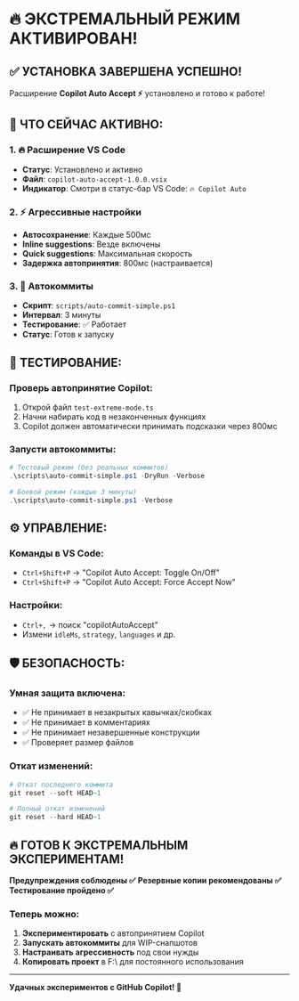 # 🔥 ЭКСТРЕМАЛЬНЫЙ РЕЖИМ АКТИВИРОВАН!

## ✅ УСТАНОВКА ЗАВЕРШЕНА УСПЕШНО!

Расширение **Copilot Auto Accept ⚡** установлено и готово к работе!

## 🎯 ЧТО СЕЙЧАС АКТИВНО:

### 1. 🔥 Расширение VS Code
- **Статус**: Установлено и активно
- **Файл**: `copilot-auto-accept-1.0.0.vsix`
- **Индикатор**: Смотри в статус-бар VS Code: `🔥 Copilot Auto`

### 2. ⚡ Агрессивные настройки
- **Автосохранение**: Каждые 500мс
- **Inline suggestions**: Везде включены
- **Quick suggestions**: Максимальная скорость
- **Задержка автопринятия**: 800мс (настраивается)

### 3. 🤖 Автокоммиты
- **Скрипт**: `scripts/auto-commit-simple.ps1`
- **Интервал**: 3 минуты
- **Тестирование**: ✅ Работает
- **Статус**: Готов к запуску

## 🚀 ТЕСТИРОВАНИЕ:

### Проверь автопринятие Copilot:
1. Открой файл `test-extreme-mode.ts`
2. Начни набирать код в незаконченных функциях
3. Copilot должен автоматически принимать подсказки через 800мс

### Запусти автокоммиты:
```powershell
# Тестовый режим (без реальных коммитов)
.\scripts\auto-commit-simple.ps1 -DryRun -Verbose

# Боевой режим (каждые 3 минуты)
.\scripts\auto-commit-simple.ps1 -Verbose
```

## ⚙️ УПРАВЛЕНИЕ:

### Команды в VS Code:
- `Ctrl+Shift+P` → "Copilot Auto Accept: Toggle On/Off"
- `Ctrl+Shift+P` → "Copilot Auto Accept: Force Accept Now"

### Настройки:
- `Ctrl+,` → поиск "copilotAutoAccept"
- Измени `idleMs`, `strategy`, `languages` и др.

## 🛡️ БЕЗОПАСНОСТЬ:

### Умная защита включена:
- ✅ Не принимает в незакрытых кавычках/скобках
- ✅ Не принимает в комментариях
- ✅ Не принимает незавершенные конструкции
- ✅ Проверяет размер файлов

### Откат изменений:
```powershell
# Откат последнего коммита
git reset --soft HEAD~1

# Полный откат изменений
git reset --hard HEAD~1
```

## 🔥 ГОТОВ К ЭКСТРЕМАЛЬНЫМ ЭКСПЕРИМЕНТАМ!

**Предупреждения соблюдены ✅**
**Резервные копии рекомендованы ✅**
**Тестирование пройдено ✅**

### Теперь можно:
1. **Экспериментировать** с автопринятием Copilot
2. **Запускать автокоммиты** для WIP-снапшотов
3. **Настраивать агрессивность** под свои нужды
4. **Копировать проект** в F:\ для постоянного использования

---

**Удачных экспериментов с GitHub Copilot! 🚀**